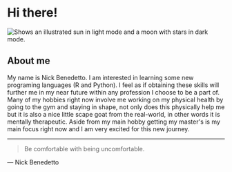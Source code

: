 # Hi there! 

<picture>
  <source media="(prefers-color-scheme: dark)" srcset="https://user-images.githubusercontent.com/25423296/163456776-7f95b81a-f1ed-45f7-b7ab-8fa810d529fa.png">
  <source media="(prefers-color-scheme: light)" srcset="https://user-images.githubusercontent.com/25423296/163456779-a8556205-d0a5-45e2-ac17-42d089e3c3f8.png">
  <img alt="Shows an illustrated sun in light mode and a moon with stars in dark mode." src="https://user-images.githubusercontent.com/25423296/163456779-a8556205-d0a5-45e2-ac17-42d089e3c3f8.png">
</picture>

## About me

My name is Nick Benedetto. I am interested in learning some new programing languages (R and Python). I feel as if obtaining these skills will further me in my near future within any profession I choose to be a part of. Many of my hobbies right now involve me working on my physical health by going to the gym and staying in shape, not only does this physically help me but it is also a nice little scape goat from the real-world, in other words it is mentally therapeutic. Aside from my main hobby getting my master's is my main focus right now and I am very excited for this new journey. 

---
> Be comfortable with being uncomfortable.

— Nick Benedetto 
